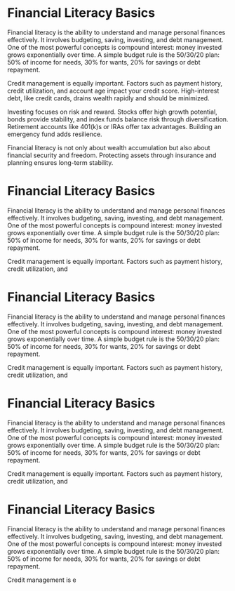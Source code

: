 # Financial Literacy Basics

Financial literacy is the ability to understand and manage personal finances effectively. It involves budgeting, saving, investing, and debt management. One of the most powerful concepts is compound interest: money invested grows exponentially over time. A simple budget rule is the 50/30/20 plan: 50% of income for needs, 30% for wants, 20% for savings or debt repayment.

Credit management is equally important. Factors such as payment history, credit utilization, and account age impact your credit score. High-interest debt, like credit cards, drains wealth rapidly and should be minimized.

Investing focuses on risk and reward. Stocks offer high growth potential, bonds provide stability, and index funds balance risk through diversification. Retirement accounts like 401(k)s or IRAs offer tax advantages. Building an emergency fund adds resilience.

Financial literacy is not only about wealth accumulation but also about financial security and freedom. Protecting assets through insurance and planning ensures long-term stability.

# Financial Literacy Basics

Financial literacy is the ability to understand and manage personal finances effectively. It involves budgeting, saving, investing, and debt management. One of the most powerful concepts is compound interest: money invested grows exponentially over time. A simple budget rule is the 50/30/20 plan: 50% of income for needs, 30% for wants, 20% for savings or debt repayment.

Credit management is equally important. Factors such as payment history, credit utilization, and 

# Financial Literacy Basics

Financial literacy is the ability to understand and manage personal finances effectively. It involves budgeting, saving, investing, and debt management. One of the most powerful concepts is compound interest: money invested grows exponentially over time. A simple budget rule is the 50/30/20 plan: 50% of income for needs, 30% for wants, 20% for savings or debt repayment.

Credit management is equally important. Factors such as payment history, credit utilization, and 

# Financial Literacy Basics

Financial literacy is the ability to understand and manage personal finances effectively. It involves budgeting, saving, investing, and debt management. One of the most powerful concepts is compound interest: money invested grows exponentially over time. A simple budget rule is the 50/30/20 plan: 50% of income for needs, 30% for wants, 20% for savings or debt repayment.

Credit management is equally important. Factors such as payment history, credit utilization, and 

# Financial Literacy Basics

Financial literacy is the ability to understand and manage personal finances effectively. It involves budgeting, saving, investing, and debt management. One of the most powerful concepts is compound interest: money invested grows exponentially over time. A simple budget rule is the 50/30/20 plan: 50% of income for needs, 30% for wants, 20% for savings or debt repayment.

Credit management is e